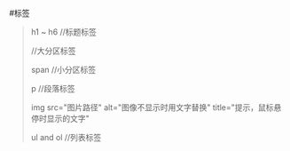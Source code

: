 #标签<br>
> h1 ~ h6 //标题标签
> 
> <div>   //大分区标签
> 
> span  //小分区标签
> 
> p    //段落标签
> 
> img src="图片路径" alt="图像不显示时用文字替换" title="提示，鼠标悬停时显示的文字"
> 
> ul and ol	//列表标签
> 
